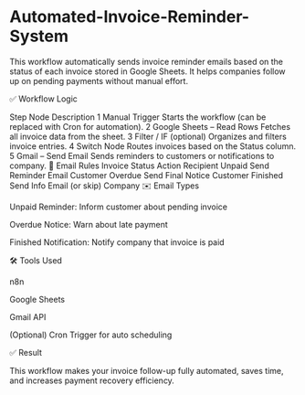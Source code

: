 # Automated-Invoice-Reminder-System
This workflow automatically sends invoice reminder emails based on the status of each invoice stored in Google Sheets. It helps companies follow up on pending payments without manual effort.

✅ Workflow Logic

Step	Node	Description
1	Manual Trigger	Starts the workflow (can be replaced with Cron for automation).
2	Google Sheets – Read Rows	Fetches all invoice data from the sheet.
3	Filter / IF (optional)	Organizes and filters invoice entries.
4	Switch Node	Routes invoices based on the Status column.
5	Gmail – Send Email	Sends reminders to customers or notifications to company.
📨 Email Rules
Invoice Status	Action	Recipient
Unpaid	Send Reminder Email	Customer
Overdue	Send Final Notice	Customer
Finished	Send Info Email (or skip)	Company
✉️ Email Types

Unpaid Reminder: Inform customer about pending invoice

Overdue Notice: Warn about late payment

Finished Notification: Notify company that invoice is paid

🛠️ Tools Used

n8n

Google Sheets

Gmail API

(Optional) Cron Trigger for auto scheduling

✅ Result

This workflow makes your invoice follow-up fully automated, saves time, and increases payment recovery efficiency.
